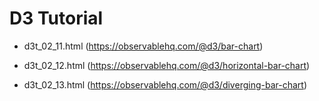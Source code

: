 # D3 Tutorial

- d3t_02_11.html (https://observablehq.com/@d3/bar-chart)

- d3t_02_12.html (https://observablehq.com/@d3/horizontal-bar-chart)

- d3t_02_13.html (https://observablehq.com/@d3/diverging-bar-chart)
